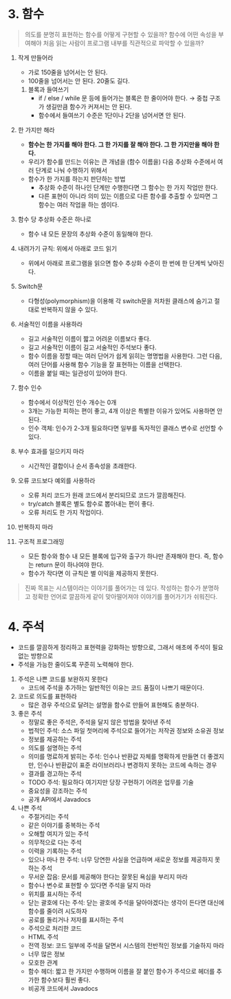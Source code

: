 # 3. 함수

> 의도를 분명히 표현하는 함수를 어떻게 구현할 수 있을까? 함수에 어떤 속성을 부여해야 처음 읽는 사람이 프로그램 내부를 직관적으로 파악할 수 있을까?



1. 작게 만들어라

   - 가로 150줄을 넘어서는 안 된다.
   - 100줄을 넘어서는 안 된다. 20줄도 길다.

   1. 블록과 들여쓰기
      - if / else / while 문 등에 들어가는 블록은 한 줄이어야 한다. → 중첩 구조가 생길만큼 함수가 커져서는 안 된다.
      - 함수에서 들여쓰기 수준은 1단이나 2단을 넘어서면 안 된다.

2. 한 가지만 해라

   - **함수는 한 가지를 해야 한다. 그 한 가지를 잘 해야 한다. 그 한 가지만을 해야 한다.**
   - 우리가 함수를 만드는 이유는 큰 개념을 (함수 이름을) 다음 추상화 수준에서 여러 단계로 나눠 수행하기 위해서
   - 함수가 한 가지를 하는지 판단하는 방법
     - 추상화 수준이 하나인 단계만 수행한다면 그 함수는 한 가지 작업만 한다.
     - 다른 표현이 아니라 의미 있는 이름으로 다른 함수를 추출할 수 있따면 그 함수는 여러 작업을 하는 셈이다.

3. 함수 당 추상화 수준은 하나로
   
   - 함수 내 모든 문장의 추상화 수준이 동일해야 한다.
4. 내려가기 규칙: 위에서 아래로 코드 읽기
   
   - 위에서 아래로 프로그램을 읽으면 함수 추상화 수준이 한 번에 한 단계씩 낮아진다.
5. Switch문
   
   - 다형성(polymorphism)을 이용해 각 switch문을 저차원 클래스에 숨기고 절대로 반복하지 않을 수 있다.
6. 서술적인 이름을 사용하라
   - 길고 서술적인 이름이 짧고 어려운 이름보다 좋다.
   - 길고 서술적인 이름이 길고 서술적인 주석보다 좋다.
   - 함수 이름을 정할 때는 여러 단어가 쉽게 읽히는 명명법을 사용한다. 그런 다음, 여러 단어를 사용해 함수 기능을 잘 표현하는 이름을 선택한다.
   - 이름을 붙일 때는 일관성이 있어야 한다.
7. 함수 인수
   - 함수에서 이상적인 인수 개수는 0개
   - 3개는 가능한 피하는 편이 좋고, 4개 이상은 특별한 이유가 있어도 사용하면 안 된다.
   - 인수 객체: 인수가 2-3개 필요하다면 일부를 독자적인 클래스 변수로 선언할 수 있다.
8. 부수 효과를 일으키지 마라
   
   - 시간적인 결합이나 순서 종속성을 초래한다.
9. 오류 코드보다 예외를 사용하라
   - 오류 처리 코드가 원래 코드에서 분리되므로 코드가 깔끔해진다.
   - try/catch 블록은 별도 함수로 뽑아내는 편이 좋다.
   - 오류 처리도 한 가지 작업이다.
10. 반복하지 마라
11. 구조적 프로그래밍
    - 모든 함수와 함수 내 모든 블록에 입구와 출구가 하나만 존재해야 한다. 즉, 함수는 return 문이 하나여야 한다.
    - 함수가 작다면 이 규칙은 별 이익을 제공하지 못한다.



> 진짜 목표는 시스템이라는 이야기를 풀어가는 데 있다. 작성하는 함수가 분명하고 정확한 언어로 깔끔하게 같이 맞아떨어져야 이야기를 풀어가기가 쉬워진다.



# 4. 주석

- 코드를 깔끔하게 정리하고 표현력을 강화하는 방향으로, 그래서 애초에 주석이 필요 없는 방향으로
- 주석을 가능한 줄이도록 꾸준히 노력해야 한다.

1. 주석은 나쁜 코드를 보완하지 못한다
   - 코드에 주석을 추가하는 일반적인 이유는 코드 품질이 나쁘기 때문이다.
2. 코드로 의도를 표현하라
   - 많은 경우 주석으로 달려는 설명을 함수로 만들어 표현해도 충분하다.
3. 좋은 주석
   - 정말로 좋은 주석은, 주석을 달지 않은 방법을 찾아낸 주석
   - 법적인 주석: 소스 파일 첫머리에 주석으로 들어가는 저작권 정보와 소유권 정보
   - 정보를 제공하는 주석
   - 의도를 설명하는 주석
   - 의미를 명료하게 밝히는 주석: 인수나 반환값 자체를 명확하게 만들면 더 좋겠지만, 인수나 반환값이 표준 라이브러리나 변경하지 못하는 코드에 속하는 경우
   - 결과를 경고하는 주석
   - TODO 주석: 필요하다 여기지만 당장 구현하기 어려운 업무를 기술
   - 중요성을 강조하는 주석
   - 공개 API에서 Javadocs
4. 나쁜 주석
   - 주절거리는 주석
   - 같은 이야기를 중복하는 주석
   - 오해할 여지가 있는 주석
   - 의무적으로 다는 주석
   - 이력을 기록하는 주석
   - 있으나 마나 한 주석: 너무 당연한 사실을 언급하며 새로운 정보를 제공하지 못하는 주석
   - 무서운 잡음: 문서를 제공해야 한다는 잘못된 욕심을 부리지 마라
   - 함수나 변수로 표현할 수 있다면 주석을 달지 마라
   - 위치를 표시하는 주석
   - 닫는 괄호에 다는 주석: 닫는 괄호에 주석을 달아야겠다는 생각이 든다면 대신에 함수를 줄이려 시도하자
   - 공로를 돌리거나 저자를 표시하는 주석
   - 주석으로 처리한 코드
   - HTML 주석
   - 전역 정보: 코드 일부에 주석을 달면서 시스템의 전반적인 정보를 기술하지 마라
   - 너무 많은 정보
   - 모호한 관계
   - 함수 헤더: 짧고 한 가지만 수행하며 이름을 잘 붙인 함수가 주석으로 헤더를 추가한 함수보다 훨씬 좋다.
   - 비공개 코드에서 Javadocs